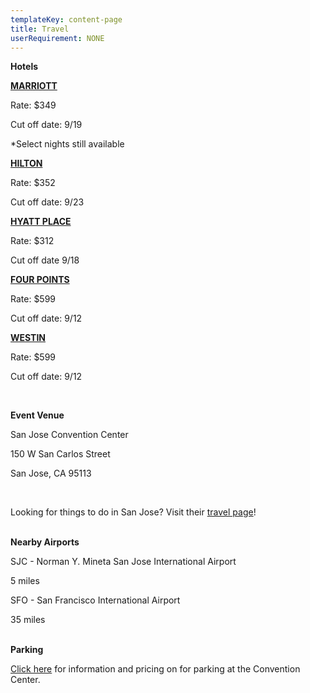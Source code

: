 ```yaml
---
templateKey: content-page
title: Travel
userRequirement: NONE
---
```

**Hotels**

**<a href="https://book.passkey.com/gt/220573107?gtid=100a7e3b98c9d562ac74984a69c2985a" target="_blank" rel="noopener noreferrer">MARRIOTT</a>**

Rate: $349

Cut off date: 9/19 

\*Select nights still available

[](https://www.hilton.com/en/attend-my-event/sjcshhf-ocp-18bedf6e-1467-4620-af0f-5647bf7f8d95/)**<a href="https://www.hilton.com/en/attend-my-event/sjcshhf-ocp-18bedf6e-1467-4620-af0f-5647bf7f8d95/" target="_blank" rel="noopener noreferrer">HILTON</a>**

Rate: $352  

Cut off date: 9/23

[](https://www.hilton.com/en/attend-my-event/sjcshhf-ocp-18bedf6e-1467-4620-af0f-5647bf7f8d95/)**<a href="https://www.hyatt.com/en-US/group-booking/SJCZJ/G-OC25" target="_blank" rel="noopener noreferrer">HYATT PLACE</a>**[](https://www.hyatt.com/en-US/group-booking/SJCZJ/G-OC25)

Rate: $312

Cut off date 9/18 

[](https://www.hilton.com/en/attend-my-event/sjcshhf-ocp-18bedf6e-1467-4620-af0f-5647bf7f8d95/)**<a href="https://www.marriott.com/event-reservations/reservation-link.mi?id=1748555671089&key=GRP&phoenix=true" target="_blank" rel="noopener noreferrer">FOUR POINTS</a>**

Rate: $599

Cut off date: 9/12

**<a href="https://www.marriott.com/event-reservations/reservation-link.mi?id=1748476703513&key=GRP&guestreslink2=true&app=resvlink" target="_blank" rel="noopener noreferrer">WESTIN</a>**

Rate: $599

Cut off date: 9/12

<br/>

**Event Venue**

San Jose Convention Center

150 W San Carlos Street

San Jose, CA 95113

<br/>

Looking for things to do in San Jose? Visit their [travel page](https://www.sanjose.org/things-to-do)!

<br/>**Nearby Airports**

SJC - Norman Y. Mineta San Jose International Airport

5 miles

SFO - San Francisco International Airport 

35 miles

**<br/>Parking**

[Click here](https://www.sanjose.org/pdf/convention-center-parking) for information and pricing on for parking at the Convention Center.
